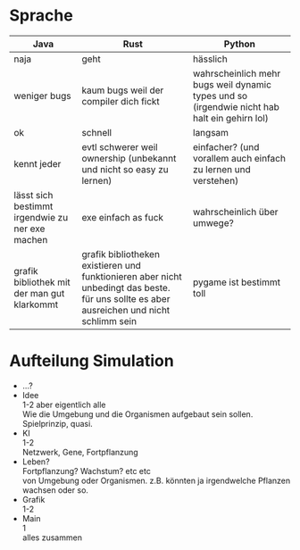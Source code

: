 # Sprache
| Java | Rust | Python |
| --- | --- | --- |
| naja | geht | hässlich |
| weniger bugs | kaum bugs weil der compiler dich fickt | wahrscheinlich mehr bugs weil dynamic types und so (irgendwie nicht hab halt ein gehirn lol) |
| ok | schnell | langsam |
| kennt jeder | evtl schwerer weil ownership (unbekannt und nicht so easy zu lernen) | einfacher? (und vorallem auch einfach zu lernen und verstehen) |
| lässt sich bestimmt irgendwie zu ner exe machen | exe einfach as fuck | wahrscheinlich über umwege? |
| grafik bibliothek mit der man gut klarkommt | grafik bibliotheken existieren und funktionieren aber nicht unbedingt das beste. für uns sollte es aber ausreichen und nicht schlimm sein | pygame ist bestimmt toll |

# Aufteilung Simulation
- ...?
- Idee\
1-2 aber eigentlich alle\
Wie die Umgebung und die Organismen aufgebaut sein sollen. Spielprinzip, quasi.
- KI\
1-2\
Netzwerk, Gene, Fortpflanzung
- Leben?\
Fortpflanzung? Wachstum? etc etc\
von Umgebung oder Organismen. z.B. könnten ja irgendwelche Pflanzen wachsen oder so.
- Grafik\
1-2
- Main\
1\
alles zusammen
